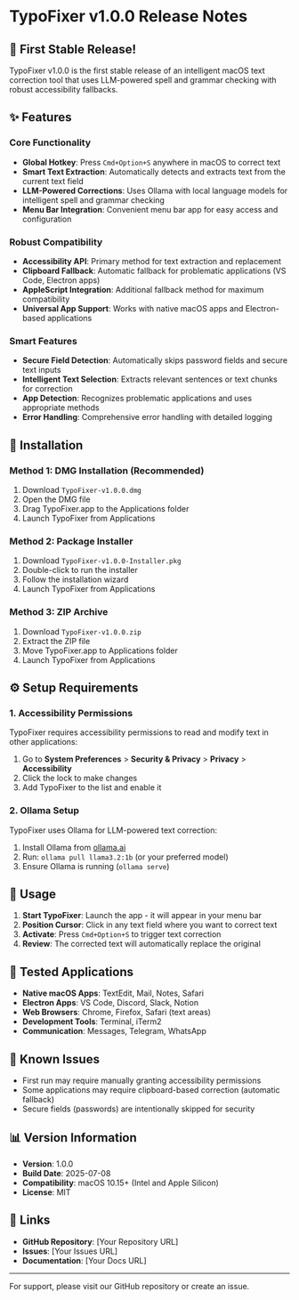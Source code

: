 # TypoFixer v1.0.0 Release Notes

## 🎉 First Stable Release!

TypoFixer v1.0.0 is the first stable release of an intelligent macOS text correction tool that uses LLM-powered spell and grammar checking with robust accessibility fallbacks.

## ✨ Features

### Core Functionality
- **Global Hotkey**: Press `Cmd+Option+S` anywhere in macOS to correct text
- **Smart Text Extraction**: Automatically detects and extracts text from the current text field
- **LLM-Powered Corrections**: Uses Ollama with local language models for intelligent spell and grammar checking
- **Menu Bar Integration**: Convenient menu bar app for easy access and configuration

### Robust Compatibility
- **Accessibility API**: Primary method for text extraction and replacement
- **Clipboard Fallback**: Automatic fallback for problematic applications (VS Code, Electron apps)
- **AppleScript Integration**: Additional fallback method for maximum compatibility
- **Universal App Support**: Works with native macOS apps and Electron-based applications

### Smart Features
- **Secure Field Detection**: Automatically skips password fields and secure text inputs
- **Intelligent Text Selection**: Extracts relevant sentences or text chunks for correction
- **App Detection**: Recognizes problematic applications and uses appropriate methods
- **Error Handling**: Comprehensive error handling with detailed logging

## 🔧 Installation

### Method 1: DMG Installation (Recommended)
1. Download `TypoFixer-v1.0.0.dmg`
2. Open the DMG file
3. Drag TypoFixer.app to the Applications folder
4. Launch TypoFixer from Applications

### Method 2: Package Installer
1. Download `TypoFixer-v1.0.0-Installer.pkg`
2. Double-click to run the installer
3. Follow the installation wizard
4. Launch TypoFixer from Applications

### Method 3: ZIP Archive
1. Download `TypoFixer-v1.0.0.zip`
2. Extract the ZIP file
3. Move TypoFixer.app to Applications folder
4. Launch TypoFixer from Applications

## ⚙️ Setup Requirements

### 1. Accessibility Permissions
TypoFixer requires accessibility permissions to read and modify text in other applications:
1. Go to **System Preferences** > **Security & Privacy** > **Privacy** > **Accessibility**
2. Click the lock to make changes
3. Add TypoFixer to the list and enable it

### 2. Ollama Setup
TypoFixer uses Ollama for LLM-powered text correction:
1. Install Ollama from [ollama.ai](https://ollama.ai)
2. Run: `ollama pull llama3.2:1b` (or your preferred model)
3. Ensure Ollama is running (`ollama serve`)

## 🚀 Usage

1. **Start TypoFixer**: Launch the app - it will appear in your menu bar
2. **Position Cursor**: Click in any text field where you want to correct text
3. **Activate**: Press `Cmd+Option+S` to trigger text correction
4. **Review**: The corrected text will automatically replace the original

## 🧪 Tested Applications

- **Native macOS Apps**: TextEdit, Mail, Notes, Safari
- **Electron Apps**: VS Code, Discord, Slack, Notion
- **Web Browsers**: Chrome, Firefox, Safari (text areas)
- **Development Tools**: Terminal, iTerm2
- **Communication**: Messages, Telegram, WhatsApp

## 🐛 Known Issues

- First run may require manually granting accessibility permissions
- Some applications may require clipboard-based correction (automatic fallback)
- Secure fields (passwords) are intentionally skipped for security

## 📊 Version Information

- **Version**: 1.0.0
- **Build Date**: 2025-07-08
- **Compatibility**: macOS 10.15+ (Intel and Apple Silicon)
- **License**: MIT

## 🔗 Links

- **GitHub Repository**: [Your Repository URL]
- **Issues**: [Your Issues URL]
- **Documentation**: [Your Docs URL]

---

For support, please visit our GitHub repository or create an issue.
